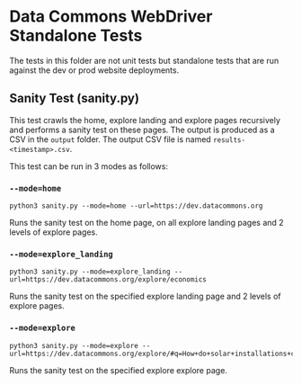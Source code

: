 # Data Commons WebDriver Standalone Tests

The tests in this folder are not unit tests but standalone tests that are run against the dev or prod website deployments.

## Sanity Test (sanity.py)

This test crawls the home, explore landing and explore pages recursively and performs a sanity test on these pages. The output is produced as a CSV in the `output` folder. The output CSV file is named `results-<timestamp>.csv`.

This test can be run in 3 modes as follows:

### `--mode=home`

```shell
python3 sanity.py --mode=home --url=https://dev.datacommons.org
```

Runs the sanity test on the home page, on all explore landing pages and 2 levels of explore pages.

### `--mode=explore_landing`

```shell
python3 sanity.py --mode=explore_landing --url=https://dev.datacommons.org/explore/economics
```

Runs the sanity test on the specified explore landing page and 2 levels of explore pages.

### `--mode=explore`

```shell
python3 sanity.py --mode=explore --url=https://dev.datacommons.org/explore/#q=How+do+solar+installations+correlate+with+median+income+across+US+counties
```

Runs the sanity test on the specified explore explore page.